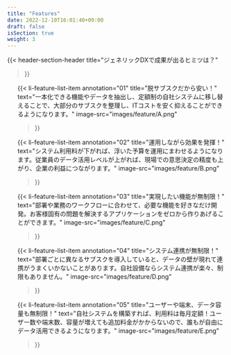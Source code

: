 ```yaml
---
title: "Features"
date: 2022-12-10T16:01:40+09:00
draft: false
isSection: true
weight: 3
---
```


{{< header-section-header 
    title="ジェネリックDXで<span class='text-[#01A2EB]'>成果が出るヒミツ</span>は？"
>}}

<ul class="mx-auto w-11/12 md:max-w-[1520px] text-left">

{{< li-feature-list-item 
    annotation="01"
    title="<span class='text-[#E2017F]'>脱サブスク</span>だから安い！"
    text="一本化できる機能やデータを抽出し、定額制の自社システムに移し替えることで、大部分のサブスクを整理し、ITコストを安く抑えることができるようになります。"
    image-src="images/feature/A.png"
>}}

{{< li-feature-list-item 
    annotation="02"
    title="<span class='text-[#E2017F]'>運用しながら</span>効果を発揮！"
    text="システム利用料が下がれば、浮いた予算を運用にまわせるようになります。従業員のデータ活用レベルが上がれば、現場での意思決定の精度も上がり、企業の利益につながります。"
    image-src="images/feature/B.png"
>}}

{{< li-feature-list-item 
    annotation="03"
    title="<span class='text-[#E2017F]'>実現したい機能</span>が無制限！"
    text="部署や業務のワークフローに合わせて、必要な機能を好きなだけ開発。お客様固有の問題を解決するアプリケーションをゼロから作りあげることができます。"
    image-src="images/feature/C.png"
>}}

{{< li-feature-list-item 
    annotation="04"
    title="<span class='text-[#E2017F]'>システム連携</span>が無制限！"
    text="部署ごとに異なるサブスクを導入していると、データの壁が現れて連携がうまくいかないことがあります。自社設備ならシステム連携が楽々、制限もありません。"
    image-src="images/feature/D.png"
>}}

{{< li-feature-list-item 
    annotation="05"
    title="<span class='text-[#E2017F]'>ユーザーや端末、データ容量</span>も無制限！"
    text="自社システムを構築すれば、利用料は毎月定額！ユーザー数や端末数、容量が増えても追加料金がかからないので、誰もが自由にデータ活用できるようになります。"
    image-src="images/feature/E.png"
>}}


</ul>
